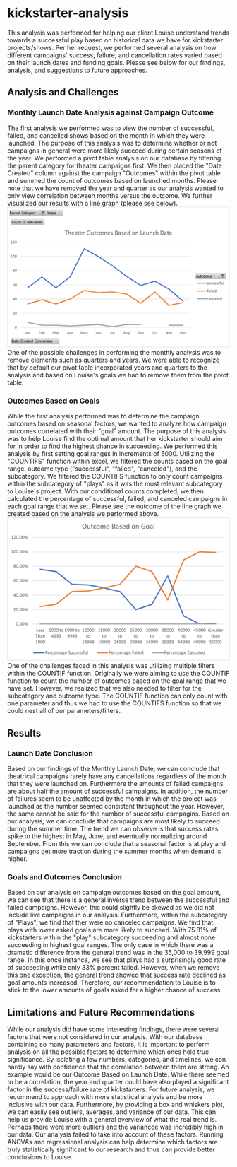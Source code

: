 # kickstarter-analysis
This analysis was performed for helping our client Louise understand trends towards a successful play based on historical data we have for kickstarter projects/shows. Per her request, we performed several analysis on how different campaigns' success, failure, and cancellation rates varied based on their launch dates and funding goals. Please see below for our findings, analysis, and suggestions to future approaches. 

## Analysis and Challenges 

### Monthly Launch Date Analysis against Campaign Outcome
The first analysis we performed was to view the number of successful, failed, and cancelled shows based on the month in which they were launched. The purpose of this analysis was to determine whether or not campaigns in general were more likely succeed during certain seasons of the year. We performed a pivot table analysis on our database by filtering the parent category for theater campaigns first. We then placed the "Date Created" column against the campaign "Outcomes" within the pivot table and summed the count of outcomes based on launched months. Please note that we have removed the year and quarter as our analysis wanted to only view correlation between months versus the outcome. We further visualized our results with a line graph (please see below). 
![Outcome based on Month Created](/Theater_Outcomes_vs_Launch.png)
One of the possible challenges in performing the monthly analysis was to remove elements such as quarters and years. We were able to recognize that by default our pivot table incorporated years and quarters to the analysis and based on Louise's goals we had to remove them from the pivot table. 

### Outcomes Based on Goals
While the first analysis performed was to determine the campaign outcomes based on seasonal factors, we wanted to analyze how campaign outcomes correlated with their "goal" amount. The purpose of this analysis was to help Louise find the optimal amount that her kickstarter should aim for in order to find the highest chance in succeeding. We performed this analysis by first setting goal ranges in increments of 5000. Utilizing the "COUNTIFS" function within excel, we filtered the counts based on the goal range, outcome type ("successful", "failed", "canceled"), and the subcategory. We filtered the COUNTIFS function to only count campaigns within the subcategory of "plays" as it was the most relevant subcategory to Louise's project. With our conditional counts completed, we then calculated the percentage of successful, failed, and canceled campaigns in each goal range that we set. Please see the outcome of the line graph we created based on the analysis we performed above. 
![Outcome Based on Goals](/Outcomes_vs_Goals.png)
One of the challenges faced in this analysis was utilizing multiple filters within the COUNTIF function. Originally we were aiming to use the COUNTIF function to count the number of outcomes based on the goal range that we have set. However, we realized that we also needed to filter for the subcategory and outcome type. The COUNTIF function can only count with one parameter and thus we had to use the COUNTIFS function so that we could nest all of our parameters/filters. 

## Results
### Launch Date Conclusion
Based on our findings of the Monthly Launch Date, we can conclude that theatrical campaigns rarely have any cancellations regardless of the month that they were launched on. Furthermore the amounts of failed campaigns are about half the amount of successful campaigns. In addition, the number of failures seem to be unaffected by the month in which the project was launched as the number seemed consistent throughout the year. However, the same cannot be said for the number of successful campagins. Based on our analysis, we can conclude that campaigns are most likely to succeed during the summer time. The trend we can observe is that success rates spike to the highest in May, June, and eventually normalizing around September. From this we can conclude that a seasonal factor is at play and campaigns get more traction during the summer months when demand is higher.

### Goals and Outcomes Conclusion
Based on our analysis on campaign outcomes based on the goal amount, we can see that there is a general inverse trend between the successful and failed campaigns. However, this could slightly be skewed as we did not include live campaigns in our analysis. Furthermore, within the subcategory of "Plays", we find that ther were no canceled campaigns. We find that plays with lower asked goals are more likely to succeed. With 75.81% of kickstarters within the "play" subcategory succeeding and almost none succeeding in highest goal ranges. The only case in which there was a dramatic difference from the general trend was in the 35,000 to 39,999 goal range. In this once instance, we see that plays had a surprisingly good rate of succeeding while only 33% percent failed. However, when we remove this one exception, the general trend showed that success rate declined as goal amounts increased. Therefore, our recommendation to Louise is to stick to the lower amounts of goals asked for a higher chance of success.

## Limitations and Future Recommendations
While our analysis did have some interesting findings, there were several factors that were not considered in our analysis. With our database containing so many parameters and factors, it is important to perform analysis on all the possible factors to determine which ones hold true significance. By isolating a few numbers, categories, and timelines, we can hardly say with confidence that the correlation between them are strong. An example would be our Outcome Based on Launch Date. While there seemed to be a correlation, the year and quarter could have also played a significant factor in the success/failure rate of kickstarters. For future analysis, we recommend to approach with more statistical analysis and be more inclusive with our data. Furthermore, by providing a box and whiskers plot, we can easily see outliers, averages, and variance of our data. This can help us provide Louise with a general overview of what the real trend is. Perhaps there were more outliers and the variancce was incredibly high in our data. Our analysis failed to take into account of these factors. Running ANOVAs and regressional analysis can help determine which factors are truly statistically significant to our research and thus can provide better conclusions to Louise. 


